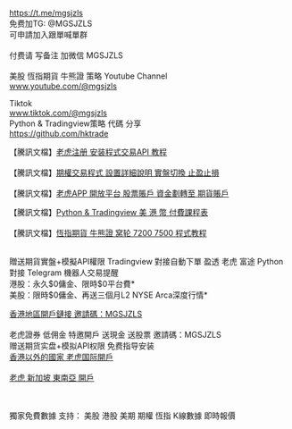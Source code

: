 <html>

<a href='https://t.me/mgsjzls'>https://t.me/mgsjzls</a>
<br>
免费加TG: @MGSJZLS<br>
可申請加入跟單喊單群<br>
<br>
付费请 写备注 加微信  MGSJZLS
<br>
<br>
美股 恆指期貨 牛熊證 策略 Youtube Channel <br> <a href='http://www.youtube.com/@mgsjzls'>www.youtube.com/@mgsjzls</a><br>

Tiktok <br>  <a href='http://www.tiktok.com/@mgsjzls'>www.tiktok.com/@mgsjzls</a><br>
Python & Tradingview策略 代碼 分享 <br><a href='https://github.com/hktrade'>https://github.com/hktrade</a><br>
 
【騰訊文檔】<a href='https://docs.qq.com/doc/DUE14WmFKaUFkS0hJ'>老虎注册 安装程式交易API 教程</a><br>
<br>
【騰訊文檔】<a href='https://docs.qq.com/doc/DUHlZVFpRTHZMbW5x'>期權交易程式 設置詳細說明 實盤切換 止盈止損</a><br>
<br>
【騰訊文檔】<a href='https://docs.qq.com/doc/DUHpnenhKZ2pxSGlv'>老虎APP 開放平台  股票賬戶 資金劃轉至 期貨賬戶</a><br>

【騰訊文檔】<a href='https://docs.qq.com/doc/DUHpnenhKZ2pxSGlv'>Python & Tradingview 美 港 幣 付費課程表</a><br>
<br>
【騰訊文檔】<a href='https://docs.qq.com/doc/DUFFacEdnc1hBRkVG'>恆指期貨 牛熊證 窝轮 7200 7500 程式教程</a><br>

<br>
贈送期貨實盤+模擬API權限 Tradingview 對接自動下單 盈透 老虎 富途 Python 對接 Telegram 機器人交易提醒<br>
港股：永久$0傭金、限時$0平台費*<br>
美股：限時$0傭金、再送三個月L2 NYSE Arca深度行情*<br>

<a href='https://www.tigerbrokers.com.hk/activity/market/2022/welcome-hk/?adcode=20221114151350&invite=MGSJZLS'>香港地區開戶鏈接 邀請碼：MGSJZLS</a><br>
<br>
老虎證券 低佣金 特邀開戶 送現金 送股票 邀請碼：MGSJZLS<br>
赠送期货实盘+模拟API权限 免费指导安装<br>
<a href='https://www.tigertcp.cn/signup?invite=MGSJZLS'>香港以外的國家 老虎国际開戶 </a><br>
<br>
<a href='https://www.tigerbrokers.com.sg/activity/market/2022/welcome-sgp/?template=AC1665389958774ybmreB&adcode=AC1665389958774ybmreB&invite=MGSJZLS'>老虎 新加坡 東南亞 開戶</a><br>

<br>
<br>
獨家免費數據 支持： 美股 港股 美期 期權 恆指 K線數據 即時報價 <br>
 <br>

